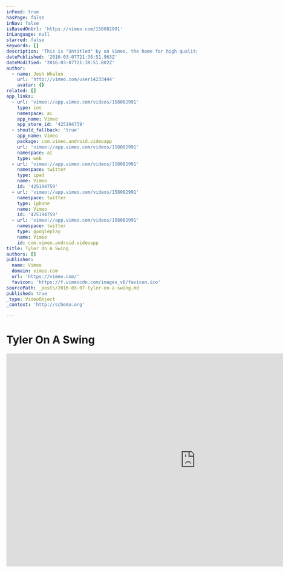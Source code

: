 ```yaml
---
inFeed: true
hasPage: false
inNav: false
isBasedOnUrl: 'https://vimeo.com/158082991'
inLanguage: null
starred: false
keywords: []
description: 'This is "Untitled" by on Vimeo, the home for high quality videos and the people who love them.'
datePublished: '2016-03-07T21:38:51.963Z'
dateModified: '2016-03-07T21:38:51.802Z'
author:
  - name: Josh Whalen
    url: 'http://vimeo.com/user14233444'
    avatar: {}
related: []
app_links:
  - url: 'vimeo://app.vimeo.com/videos/158082991'
    type: ios
    namespace: ai
    app_name: Vimeo
    app_store_id: '425194759'
  - should_fallback: 'true'
    app_name: Vimeo
    package: com.vimeo.android.videoapp
    url: 'vimeo://app.vimeo.com/videos/158082991'
    namespace: ai
    type: web
  - url: 'vimeo://app.vimeo.com/videos/158082991'
    namespace: twitter
    type: ipad
    name: Vimeo
    id: '425194759'
  - url: 'vimeo://app.vimeo.com/videos/158082991'
    namespace: twitter
    type: iphone
    name: Vimeo
    id: '425194759'
  - url: 'vimeo://app.vimeo.com/videos/158082991'
    namespace: twitter
    type: googleplay
    name: Vimeo
    id: com.vimeo.android.videoapp
title: Tyler On A Swing
authors: []
publisher:
  name: Vimeo
  domain: vimeo.com
  url: 'https://vimeo.com/'
  favicon: 'https://f.vimeocdn.com/images_v6/favicon.ico'
sourcePath: _posts/2016-03-07-tyler-on-a-swing.md
published: true
_type: VideoObject
_context: 'http://schema.org'

---
```

# Tyler On A Swing

<iframe src="https://cdn.embedly.com/widgets/media.html?src=https%3A%2F%2Fplayer.vimeo.com%2Fvideo%2F158082991&amp;url=https%3A%2F%2Fvimeo.com%2F158082991&amp;image=http%3A%2F%2Fi.vimeocdn.com%2Fvideo%2F559492861_1280.jpg&amp;key=b7d04c9b404c499eba89ee7072e1c4f7&amp;type=text%2Fhtml&amp;schema=vimeo" width="1000" height="563" scrolling="no" frameborder="0" allowfullscreen="allowfullscreen" style=""></iframe>